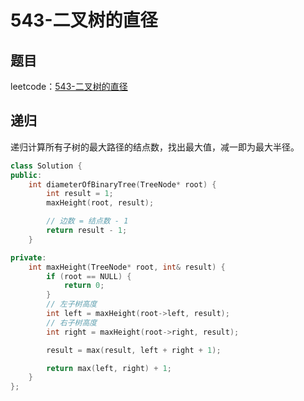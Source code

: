 # 543-二叉树的直径

## 题目

leetcode：[543-二叉树的直径](https://leetcode-cn.com/problems/diameter-of-binary-tree/)

## 递归

递归计算所有子树的最大路径的结点数，找出最大值，减一即为最大半径。

```c++
class Solution {
public:
    int diameterOfBinaryTree(TreeNode* root) {
        int result = 1;
        maxHeight(root, result);

        // 边数 = 结点数 - 1
        return result - 1;
    }

private:
    int maxHeight(TreeNode* root, int& result) {
        if (root == NULL) {
            return 0;
        }
        // 左子树高度
        int left = maxHeight(root->left, result);
        // 右子树高度
        int right = maxHeight(root->right, result);

        result = max(result, left + right + 1);

        return max(left, right) + 1;
    }
};
```

